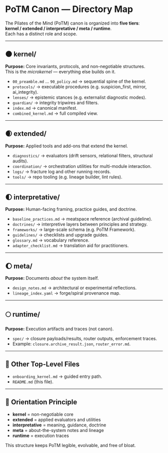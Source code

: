 # PoTM Canon — Directory Map

The Pilates of the Mind (PoTM) canon is organized into **five tiers**:  
**kernel / extended / interpretative / meta / runtime**.  
Each has a distinct role and scope.  

---

## 🌑 kernel/
**Purpose:** Core invariants, protocols, and non-negotiable structures.  
This is the *microkernel* — everything else builds on it.  

- `00_preamble.md` … `90_policy.md` → sequential spine of the kernel.  
- `protocols/` → executable procedures (e.g. suspicion_first, mirror, ai_integrity).  
- `lenses/` → epistemic stances (e.g. externalist diagnostic modes).  
- `guardian/` → integrity tripwires and filters.  
- `index.md` → canonical manifest.  
- `combined_kernel.md` → full compiled view.  

---

## 🌒 extended/
**Purpose:** Applied tools and add-ons that extend the kernel.  

- `diagnostics/` → evaluators (drift sensors, relational filters, structural audits).  
- `coordination/` → orchestration utilities for multi-module interaction.  
- `logs/` → fracture log and other running records.  
- `tools/` → repo tooling (e.g. lineage builder, lint rules).  

---

## 🌓 interpretative/
**Purpose:** Human-facing framing, practice guides, and doctrine.  

- `baseline_practices.md` → meatspace reference (archival guideline).  
- `doctrines/` → interpretive layers between principles and strategy.  
- `frameworks/` → large-scale schema (e.g. PoTM Framework).  
- `guidelines/` → checklists and upgrade guides.  
- `glossary.md` → vocabulary reference.  
- `adapter_checklist.md` → translation aid for practitioners.  

---

## 🌔 meta/
**Purpose:** Documents *about* the system itself.  

- `design_notes.md` → architectural or experimental reflections.  
- `lineage_index.yaml` → forge/spiral provenance map.  

---

## 🌕 runtime/
**Purpose:** Execution artifacts and traces (not canon).  

- `spec/` → closure payloads/results, router outputs, enforcement traces.  
- Example: `closure.archive_result.json`, `router_error.md`.  

---

## 📌 Other Top-Level Files
- `onboarding_kernel.md` → guided entry path.  
- `README.md` (this file).  

---

## 🧭 Orientation Principle
- **kernel** = non-negotiable core  
- **extended** = applied evaluators and utilities  
- **interpretative** = meaning, guidance, doctrine  
- **meta** = about-the-system notes and lineage  
- **runtime** = execution traces  

This structure keeps PoTM legible, evolvable, and free of bloat.  
